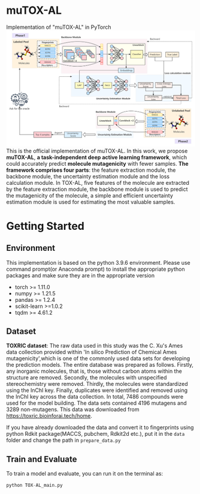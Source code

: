 # muTOX-AL
Implementation of "muTOX-AL" in PyTorch
![image](https://github.com/Felicityxuhy/TOX-AL/blob/main/TOX-AL%20Structure.png)
This is the official implementation of muTOX-AL. In this work, we propose **muTOX-AL**, **a task-independent deep active learning framework**, which could accurately predict **molecule mutagenicity** with fewer samples. **The framework comprises four parts**: the feature extraction module, the backbone module, the uncertainty estimation module and the loss calculation module. In TOX-AL, five features of the molecule are extracted by the feature extraction module, the backbone module is used to predict the mutagenicity of the molecule, a simple and efficient uncertainty estimation module is used for estimating the most valuable samples.

# Getting Started
## Environment
This implementation is based on the python 3.9.6 environment.
Please use command prompt(or Anaconda prompt) to install the appropriate python packages and make sure they are in the appropriate version
- torch >= 1.11.0
- numpy >= 1.21.5
- pandas >= 1.2.4
- scikit-learn >=1.0.2
- tqdm >= 4.61.2

## Dataset
**TOXRIC dataset**: The raw data used in this study was the C. Xu's Ames data collection provided within 'In silico Prediction of Chemical Ames mutagenicity',which is one of the commonly used data sets for developing the prediction models. The entire database was prepared as follows. Firstly, any inorganic molecules, that is, those without carbon atoms within the structure are removed. Secondly, the molecules with unspecified stereochemistry were removed. Thirdly, the molecules were standardized using the InChI key. Finally, duplicates were identified and removed using the InChI key across the data collection.
In total, 7486 compounds were used for the model building. The data sets contained 4196 mutagens and 3289 non-mutagens. This data was downloaded from https://toxric.bioinforai.tech/home.

If you have already downloaded the data and convert it to fingerprints using python Rdkit package(MACCS, pubchem, Rdkit2d etc.), put it in the `data` folder and change the path in `prepare_data.py`

## Train and Evaluate
To train a model and evaluate, you can run it on the terminal as:
```python
python TOX-AL_main.py
 ```
